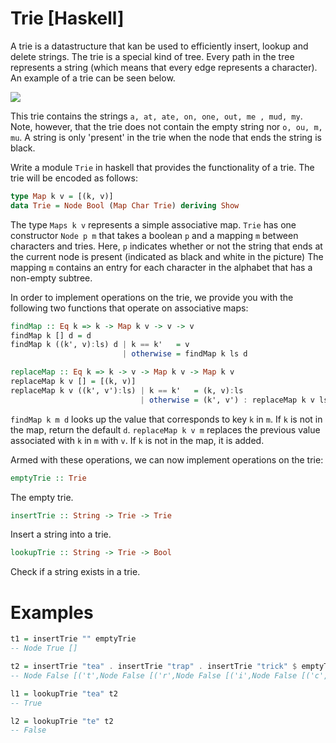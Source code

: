 # Trie [Haskell]

A trie is a datastructure that kan be used to efficiently insert, lookup and delete strings.
The trie is a special kind of tree. Every path in the tree represents a string (which means that every edge represents a character).
An example of a trie can be seen below.

![](http://quinnftw.com/assets/images/trie.jpg)

This trie contains the strings `a, at, ate, on, one, out, me , mud, my`.
Note, however, that the trie does not contain the empty string nor `o, ou, m, mu`.
A string is only 'present' in the trie when the node that ends the string is black.

Write a module `Trie` in haskell that provides the functionality of a trie.
The trie will be encoded as follows:

```haskell
type Map k v = [(k, v)]
data Trie = Node Bool (Map Char Trie) deriving Show
```

The type `Maps k v` represents a simple associative map.
`Trie` has one constructor `Node p m` that takes a boolean `p` and a mapping `m` between characters and tries.
Here, `p` indicates whether or not the string that ends at the current node is present (indicated as black and white in the picture)
The mapping `m` contains an entry for each character in the alphabet that has a non-empty subtree.

In order to implement operations on the trie, we provide you with the following two functions that operate on associative maps:

```haskell
findMap :: Eq k => k -> Map k v -> v -> v
findMap k [] d = d
findMap k ((k', v):ls) d | k == k'   = v
                         | otherwise = findMap k ls d

replaceMap :: Eq k => k -> v -> Map k v -> Map k v
replaceMap k v [] = [(k, v)]
replaceMap k v ((k', v'):ls) | k == k'   = (k, v):ls
                             | otherwise = (k', v') : replaceMap k v ls
```
`findMap k m d` looks up the value that corresponds to key `k` in `m`. If `k` is not in the map, return the default `d`.
`replaceMap k v m` replaces the previous value associated with `k` in `m` with `v`. If `k` is not in the map, it is added.

Armed with these operations, we can now implement operations on the trie:

```haskell
emptyTrie :: Trie
```
The empty trie.

```haskell
insertTrie :: String -> Trie -> Trie
```
Insert a string into a trie.

```haskell
lookupTrie :: String -> Trie -> Bool
```
Check if a string exists in a trie.

# Examples
```haskell
t1 = insertTrie "" emptyTrie
-- Node True []

t2 = insertTrie "tea" . insertTrie "trap" . insertTrie "trick" $ emptyTrie
-- Node False [('t',Node False [('r',Node False [('i',Node False [('c',Node False [('k',Node True [])])]),('a',Node False [('p',Node True [])])]),('e',Node False [('a',Node True [])])])]

l1 = lookupTrie "tea" t2
-- True

l2 = lookupTrie "te" t2
-- False
```
